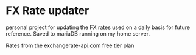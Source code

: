 # FX Rate updater

personal project for updating the FX rates used on a daily basis for future reference. Saved to mariaDB running on my home server.

Rates from the exchangerate-api.com free tier plan